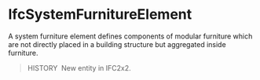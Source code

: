 IfcSystemFurnitureElement
=========================

A system furniture element defines components of modular furniture which are not directly placed in a building structure but aggregated inside furniture.

> HISTORY&nbsp; New entity in IFC2x2.
